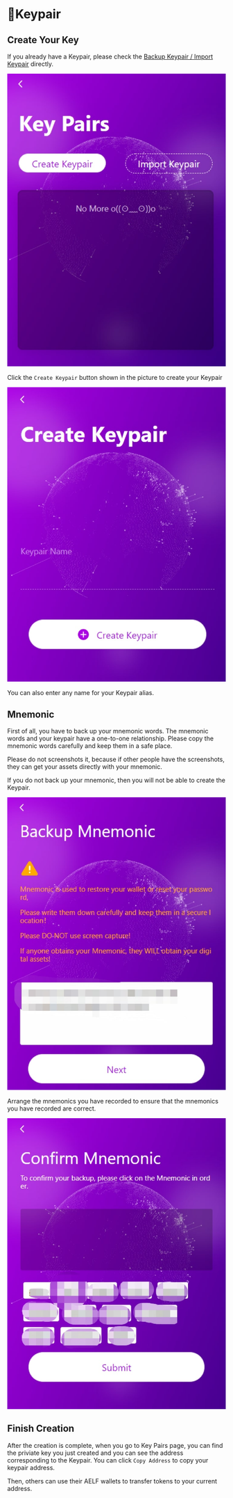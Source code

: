 # Keypair

## Create Your Key

If you already have a Keypair, please check the [Backup Keypair / Import Keypair](backup-import.md) directly.

![Keypair](../../Asset/keypair.jpg)

Click the ```Create Keypair``` button shown in the picture to create your Keypair

![Create Keypair](../../Asset/create-keypair.jpg)

You can also enter any name for your Keypair alias.

## Mnemonic

First of all, you have to back up your mnemonic words. The mnemonic words and your keypair have a one-to-one relationship. Please copy the mnemonic words carefully and keep them in a safe place.

Please do not screenshots it, because if other people have the screenshots, they can get your assets directly with your mnemonic.

If you do not back up your mnemonic, then you will not be able to create the Keypair.

![Backup](../../Asset/backup-mnemonic.jpg)

Arrange the mnemonics you have recorded to ensure that the mnemonics you have recorded are correct.

![Backup](../../Asset/confirm-mnemonic.jpg)

## Finish Creation

After the creation is complete, when you go to Key Pairs page, you can find the priviate key you just created and you can see the address corresponding to the Keypair. You can click ```Copy Address``` to copy your keypair address.

Then, others can use their AELF wallets to transfer tokens to your current address.
